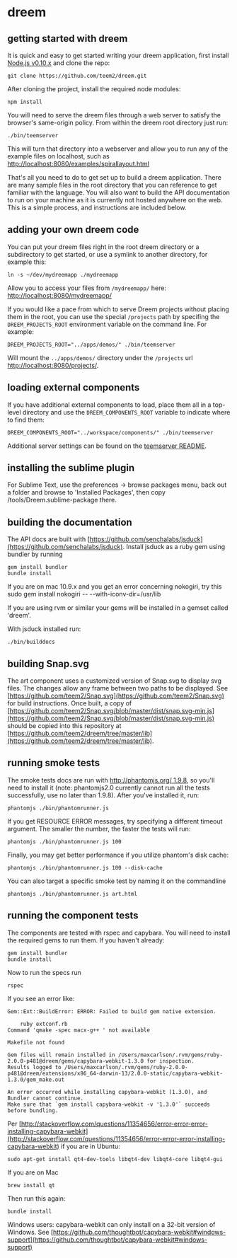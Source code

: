 dreem
======

getting started with dreem
--------------------------

It is quick and easy to get started writing your dreem application, first install [Node.js v0.10.x](http://nodejs.org/download/) and clone the repo:

    git clone https://github.com/teem2/dreem.git

After cloning the project, install the required node modules:

    npm install

You will need to serve the dreem files through a web server to satisfy the browser's same-origin policy.  From within the dreem root directory just run:

    ./bin/teemserver
    
This will turn that directory into a webserver and allow you to run any of the example files on localhost, such as [http://localhost:8080/examples/spirallayout.html](http://localhost:8080/examples/spirallayout.html)

That's all you need to do to get set up to build a dreem application. There are many sample files in the root directory that you can reference to get familiar with the language. You will also want to build the API documentation to run on your machine as it is currently not hosted anywhere on the web. This is a simple process, and instructions are included below.

adding your own dreem code
--------------------------

You can put your dreem files right in the root dreem directory or a subdirectory to get started, or use a symlink to another directory, for example this:

    ln -s ~/dev/mydreemapp ./mydreemapp

Allow you to access your files from `/mydreemapp/` here: [http://localhost:8080/mydreemapp/](http://localhost:8080/mydreemapp/)

If you would like a pace from which to serve Dreem projects without placing them in the root, you can use the special `/projects` path by specifing the `DREEM_PROJECTS_ROOT` environment variable on the command line.  For example:

    DREEM_PROJECTS_ROOT="../apps/demos/" ./bin/teemserver
    
Will mount the `../apps/demos/` directory under the `/projects` url [http://localhost:8080/projects/](http://localhost:8080/projects/).  

loading external components
---------------------------

If you have additional external components to load, place them all in a top-level directory and use the `DREEM_COMPONENTS_ROOT` variable to indicate where to find them:

    DREEM_COMPONENTS_ROOT="../workspace/components/" ./bin/teemserver
    
Additional server settings can be found on the [teemserver README](https://github.com/teem2/server).

installing the sublime plugin
-----------------------------

For Sublime Text, use the preferences -> browse packages menu, back out a folder and browse to 'Installed Packages', then copy /tools/Dreem.sublime-package there.

building the documentation
--------------------------

The API docs are built with [https://github.com/senchalabs/jsduck](https://github.com/senchalabs/jsduck). Install jsduck as a ruby gem using bundler by running

    gem install bundler
    bundle install

If you are on mac 10.9.x and you get an error concerning nokogiri, try this
    sudo gem install nokogiri -- --with-iconv-dir=/usr/lib

If you are using rvm or similar your gems will be installed in a gemset called 'dreem'.

With jsduck installed run:

	./bin/builddocs

building Snap.svg
-----------------

The art component uses a customized version of Snap.svg to display svg files. The changes allow any frame between two paths to be displayed. See [https://github.com/teem2/Snap.svg](https://github.com/teem2/Snap.svg) for build instructions. Once built, a copy of [https://github.com/teem2/Snap.svg/blob/master/dist/snap.svg-min.js](https://github.com/teem2/Snap.svg/blob/master/dist/snap.svg-min.js) should be copied into this repository at [https://github.com/teem2/dreem/tree/master/lib](https://github.com/teem2/dreem/tree/master/lib).

running smoke tests
--------------------------

The smoke tests docs are run with [http://phantomjs.org/ 1.9.8](http://phantomjs.org/), so you'll need to install it (note: phantomjs2.0 currently cannot run all the tests successfully, use no later than 1.9.8). After you've installed it, run:

    phantomjs ./bin/phantomrunner.js

If you get RESOURCE ERROR messages, try specifying a different timeout argument. The smaller the number, the faster the tests will run:
    
    phantomjs ./bin/phantomrunner.js 100

Finally, you may get better performance if you utilize phantom's disk cache:

    phantomjs ./bin/phantomrunner.js 100 --disk-cache

You can also target a specific smoke test by naming it on the commandline

    phantomjs ./bin/phantomrunner.js art.html

    
running the component tests
--------------------------

The components are tested with rspec and capybara. You will need to install the required gems to run them. If you haven't already:

    gem install bundler
    bundle install
    
Now to run the specs run

    rspec
    
If you see an error like:

    Gem::Ext::BuildError: ERROR: Failed to build gem native extension.

        ruby extconf.rb
    Command 'qmake -spec macx-g++ ' not available

    Makefile not found

    Gem files will remain installed in /Users/maxcarlson/.rvm/gems/ruby-2.0.0-p481@dreem/gems/capybara-webkit-1.3.0 for inspection.
    Results logged to /Users/maxcarlson/.rvm/gems/ruby-2.0.0-p481@dreem/extensions/x86_64-darwin-13/2.0.0-static/capybara-webkit-1.3.0/gem_make.out

    An error occurred while installing capybara-webkit (1.3.0), and Bundler cannot continue.
    Make sure that `gem install capybara-webkit -v '1.3.0'` succeeds before bundling.

Per [http://stackoverflow.com/questions/11354656/error-error-error-installing-capybara-webkit](http://stackoverflow.com/questions/11354656/error-error-error-installing-capybara-webkit) if you are in Ubuntu:

    sudo apt-get install qt4-dev-tools libqt4-dev libqt4-core libqt4-gui

If you are on Mac

    brew install qt

Then run this again:

    bundle install    

Windows users: capybara-webkit can only install on a 32-bit version of Windows. See [https://github.com/thoughtbot/capybara-webkit#windows-support](https://github.com/thoughtbot/capybara-webkit#windows-support)
		
<!-- The MIT License (MIT)

Copyright ( c ) 2014 Teem2 LLC

Permission is hereby granted, free of charge, to any person obtaining a copy
of this software and associated documentation files (the "Software"), to deal
in the Software without restriction, including without limitation the rights
to use, copy, modify, merge, publish, distribute, sublicense, and/or sell
copies of the Software, and to permit persons to whom the Software is
furnished to do so, subject to the following conditions:

The above copyright notice and this permission notice shall be included in all
copies or substantial portions of the Software.

THE SOFTWARE IS PROVIDED "AS IS", WITHOUT WARRANTY OF ANY KIND, EXPRESS OR
IMPLIED, INCLUDING BUT NOT LIMITED TO THE WARRANTIES OF MERCHANTABILITY,
FITNESS FOR A PARTICULAR PURPOSE AND NONINFRINGEMENT. IN NO EVENT SHALL THE
AUTHORS OR COPYRIGHT HOLDERS BE LIABLE FOR ANY CLAIM, DAMAGES OR OTHER
LIABILITY, WHETHER IN AN ACTION OF CONTRACT, TORT OR OTHERWISE, ARISING FROM,
OUT OF OR IN CONNECTION WITH THE SOFTWARE OR THE USE OR OTHER DEALINGS IN THE
SOFTWARE. -->
